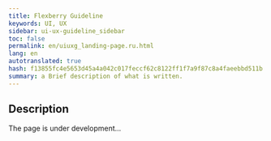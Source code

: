 ```yaml
---
title: Flexberry Guideline
keywords: UI, UX
sidebar: ui-ux-guideline_sidebar
toc: false
permalink: en/uiuxg_landing-page.ru.html
lang: en
autotranslated: true
hash: f13855fc4e5653d45a4a042c017feccf62c8122ff1f7a9f87c8a4faeebbd511b
summary: a Brief description of what is written.
---
```


## Description 

The page is under development...
